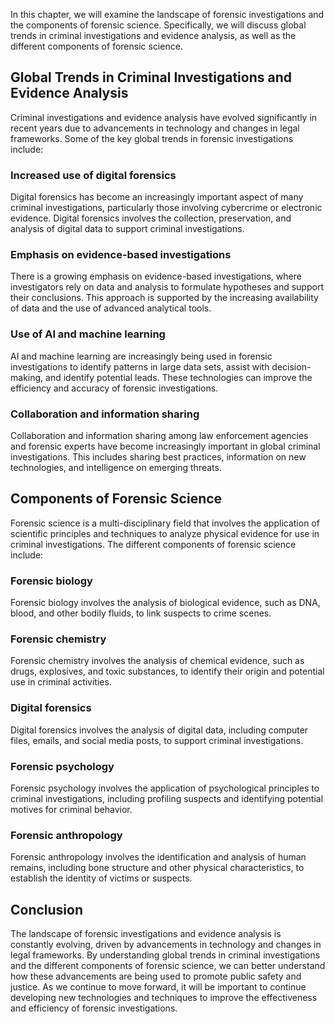 
In this chapter, we will examine the landscape of forensic investigations and the components of forensic science. Specifically, we will discuss global trends in criminal investigations and evidence analysis, as well as the different components of forensic science.

Global Trends in Criminal Investigations and Evidence Analysis
--------------------------------------------------------------

Criminal investigations and evidence analysis have evolved significantly in recent years due to advancements in technology and changes in legal frameworks. Some of the key global trends in forensic investigations include:

### Increased use of digital forensics

Digital forensics has become an increasingly important aspect of many criminal investigations, particularly those involving cybercrime or electronic evidence. Digital forensics involves the collection, preservation, and analysis of digital data to support criminal investigations.

### Emphasis on evidence-based investigations

There is a growing emphasis on evidence-based investigations, where investigators rely on data and analysis to formulate hypotheses and support their conclusions. This approach is supported by the increasing availability of data and the use of advanced analytical tools.

### Use of AI and machine learning

AI and machine learning are increasingly being used in forensic investigations to identify patterns in large data sets, assist with decision-making, and identify potential leads. These technologies can improve the efficiency and accuracy of forensic investigations.

### Collaboration and information sharing

Collaboration and information sharing among law enforcement agencies and forensic experts have become increasingly important in global criminal investigations. This includes sharing best practices, information on new technologies, and intelligence on emerging threats.

Components of Forensic Science
------------------------------

Forensic science is a multi-disciplinary field that involves the application of scientific principles and techniques to analyze physical evidence for use in criminal investigations. The different components of forensic science include:

### Forensic biology

Forensic biology involves the analysis of biological evidence, such as DNA, blood, and other bodily fluids, to link suspects to crime scenes.

### Forensic chemistry

Forensic chemistry involves the analysis of chemical evidence, such as drugs, explosives, and toxic substances, to identify their origin and potential use in criminal activities.

### Digital forensics

Digital forensics involves the analysis of digital data, including computer files, emails, and social media posts, to support criminal investigations.

### Forensic psychology

Forensic psychology involves the application of psychological principles to criminal investigations, including profiling suspects and identifying potential motives for criminal behavior.

### Forensic anthropology

Forensic anthropology involves the identification and analysis of human remains, including bone structure and other physical characteristics, to establish the identity of victims or suspects.

Conclusion
----------

The landscape of forensic investigations and evidence analysis is constantly evolving, driven by advancements in technology and changes in legal frameworks. By understanding global trends in criminal investigations and the different components of forensic science, we can better understand how these advancements are being used to promote public safety and justice. As we continue to move forward, it will be important to continue developing new technologies and techniques to improve the effectiveness and efficiency of forensic investigations.
